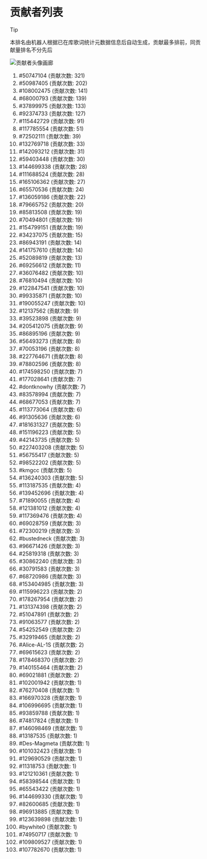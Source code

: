 # 贡献者列表

> [!TIP]
> 本排名由机器人根据已在库歌词统计元数据信息后自动生成，贡献最多排前，同贡献量排名不分先后

![贡献者头像画廊](./CONTRIBUTORS.svg)

1. #50747104 (贡献次数: 321)
2. #50987405 (贡献次数: 202)
3. #108002475 (贡献次数: 141)
4. #68000793 (贡献次数: 139)
5. #37899975 (贡献次数: 133)
6. #92374733 (贡献次数: 127)
7. #115442729 (贡献次数: 91)
8. #117785554 (贡献次数: 51)
9. #72502111 (贡献次数: 39)
10. #132769718 (贡献次数: 33)
11. #142093212 (贡献次数: 31)
12. #59403448 (贡献次数: 30)
13. #144699338 (贡献次数: 28)
14. #111688524 (贡献次数: 28)
15. #165106362 (贡献次数: 27)
16. #65570536 (贡献次数: 24)
17. #136059186 (贡献次数: 22)
18. #79665752 (贡献次数: 20)
19. #85813508 (贡献次数: 19)
20. #70494801 (贡献次数: 19)
21. #154799151 (贡献次数: 19)
22. #34237075 (贡献次数: 15)
23. #86943191 (贡献次数: 14)
24. #141757610 (贡献次数: 14)
25. #52089819 (贡献次数: 13)
26. #69256612 (贡献次数: 11)
27. #36076482 (贡献次数: 10)
28. #76810494 (贡献次数: 10)
29. #122847541 (贡献次数: 10)
30. #99335871 (贡献次数: 10)
31. #190055247 (贡献次数: 10)
32. #12137562 (贡献次数: 9)
33. #39523898 (贡献次数: 9)
34. #205412075 (贡献次数: 9)
35. #86895196 (贡献次数: 9)
36. #56493273 (贡献次数: 8)
37. #70053196 (贡献次数: 8)
38. #227764671 (贡献次数: 8)
39. #78802596 (贡献次数: 8)
40. #174598250 (贡献次数: 7)
41. #177028641 (贡献次数: 7)
42. #dontknowhy (贡献次数: 7)
43. #83578994 (贡献次数: 7)
44. #68677053 (贡献次数: 7)
45. #113773064 (贡献次数: 6)
46. #91305636 (贡献次数: 6)
47. #181631327 (贡献次数: 5)
48. #151196223 (贡献次数: 5)
49. #42143735 (贡献次数: 5)
50. #227403208 (贡献次数: 5)
51. #56755417 (贡献次数: 5)
52. #98522202 (贡献次数: 5)
53. #kmgcc (贡献次数: 5)
54. #136240303 (贡献次数: 5)
55. #113187535 (贡献次数: 4)
56. #139452696 (贡献次数: 4)
57. #71890055 (贡献次数: 4)
58. #121381012 (贡献次数: 4)
59. #117369476 (贡献次数: 4)
60. #69028759 (贡献次数: 3)
61. #72300219 (贡献次数: 3)
62. #bustedneck (贡献次数: 3)
63. #96671426 (贡献次数: 3)
64. #25819318 (贡献次数: 3)
65. #30862240 (贡献次数: 3)
66. #30791583 (贡献次数: 3)
67. #68720986 (贡献次数: 3)
68. #153404985 (贡献次数: 3)
69. #115996223 (贡献次数: 2)
70. #178267954 (贡献次数: 2)
71. #131374398 (贡献次数: 2)
72. #51047891 (贡献次数: 2)
73. #91063577 (贡献次数: 2)
74. #54252549 (贡献次数: 2)
75. #32919465 (贡献次数: 2)
76. #Alice-AL-1S (贡献次数: 2)
77. #69615623 (贡献次数: 2)
78. #178468370 (贡献次数: 2)
79. #140155464 (贡献次数: 2)
80. #69021881 (贡献次数: 2)
81. #102001942 (贡献次数: 1)
82. #76270408 (贡献次数: 1)
83. #166970328 (贡献次数: 1)
84. #106996695 (贡献次数: 1)
85. #93859788 (贡献次数: 1)
86. #74817824 (贡献次数: 1)
87. #146098469 (贡献次数: 1)
88. #13187535 (贡献次数: 1)
89. #Des-Magmeta (贡献次数: 1)
90. #101032423 (贡献次数: 1)
91. #129690529 (贡献次数: 1)
92. #11318753 (贡献次数: 1)
93. #121210361 (贡献次数: 1)
94. #58398544 (贡献次数: 1)
95. #65543422 (贡献次数: 1)
96. #144699330 (贡献次数: 1)
97. #82600685 (贡献次数: 1)
98. #96913885 (贡献次数: 1)
99. #123639898 (贡献次数: 1)
100. #bywhite0 (贡献次数: 1)
101. #74950717 (贡献次数: 1)
102. #109809527 (贡献次数: 1)
103. #107782670 (贡献次数: 1)
